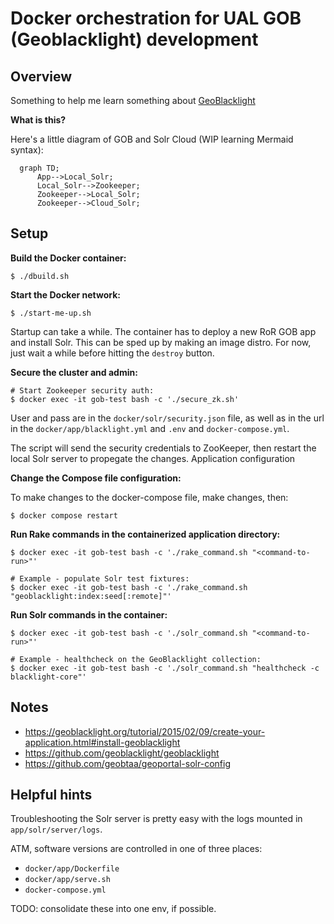 # Docker orchestration for UAL GOB (Geoblacklight) development

## Overview

Something to help me learn something about [GeoBlacklight](https://geoblacklight.org/)

**What is this?**

Here's a little diagram of GOB and Solr Cloud (WIP learning Mermaid syntax):

```mermaid
  graph TD;
      App-->Local_Solr;
      Local_Solr-->Zookeeper;
      Zookeeper-->Local_Solr;
      Zookeeper-->Cloud_Solr;
```

## Setup

**Build the Docker container:**

```shell
$ ./dbuild.sh
```

**Start the Docker network:**

```shell
$ ./start-me-up.sh
```

Startup can take a while. The container has to deploy a new RoR GOB app and install Solr. This can be sped up by making an image distro. For now, just wait a while before hitting the `destroy` button.

**Secure the cluster and admin:**

```shell
# Start Zookeeper security auth:
$ docker exec -it gob-test bash -c './secure_zk.sh'
```

User and pass are in the `docker/solr/security.json` file, as well as in the url in the `docker/app/blacklight.yml` and `.env` and `docker-compose.yml`.

The script will send the security credentials to ZooKeeper, then restart the local Solr server to propegate the changes. Application configuration 

**Change the Compose file configuration:**

To make changes to the docker-compose file, make changes, then:

```shell
$ docker compose restart
```

**Run Rake commands in the containerized application directory:**

```shell
$ docker exec -it gob-test bash -c './rake_command.sh "<command-to-run>"'

# Example - populate Solr test fixtures:
$ docker exec -it gob-test bash -c './rake_command.sh "geoblacklight:index:seed[:remote]"'
```

**Run Solr commands in the container:**

```shell
$ docker exec -it gob-test bash -c './solr_command.sh "<command-to-run>"'

# Example - healthcheck on the GeoBlacklight collection:
$ docker exec -it gob-test bash -c './solr_command.sh "healthcheck -c blacklight-core"'
```

## Notes

* https://geoblacklight.org/tutorial/2015/02/09/create-your-application.html#install-geoblacklight
* https://github.com/geoblacklight/geoblacklight
* https://github.com/geobtaa/geoportal-solr-config

## Helpful hints

Troubleshooting the Solr server is pretty easy with the logs mounted in `app/solr/server/logs`.

ATM, software versions are controlled in one of three places:

* `docker/app/Dockerfile`
* `docker/app/serve.sh`
* `docker-compose.yml`

TODO: consolidate these into one env, if possible.
